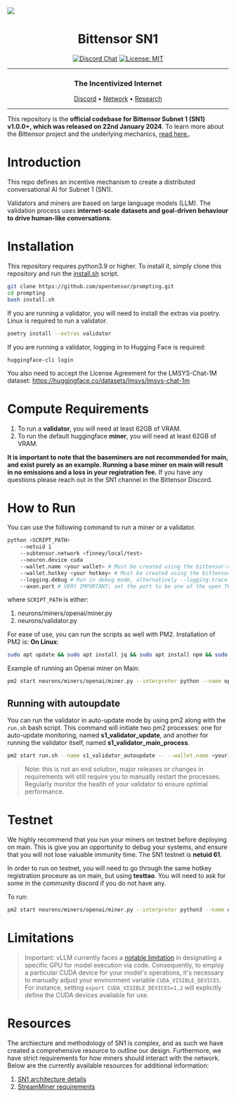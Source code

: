 <picture>
    <source srcset="./assets/macrocosmos-white.png"  media="(prefers-color-scheme: dark)">
    <source srcset="./assets/macrocosmos-black.png"  media="(prefers-color-scheme: light)">
    <img src="macrocosmos-black.png">
</picture>

<div align="center">

# **Bittensor SN1** <!-- omit in toc -->
[![Discord Chat](https://img.shields.io/discord/308323056592486420.svg)](https://discord.gg/bittensor)
[![License: MIT](https://img.shields.io/badge/License-MIT-yellow.svg)](https://opensource.org/licenses/MIT)

---

### The Incentivized Internet <!-- omit in toc -->

[Discord](https://discord.gg/bittensor) • [Network](https://taostats.io/) • [Research](https://bittensor.com/whitepaper)

</div>

---

This repository is the **official codebase for Bittensor Subnet 1 (SN1) v1.0.0+, which was released on 22nd January 2024**. To learn more about the Bittensor project and the underlying mechanics, [read here.](https://docs.bittensor.com/).

# Introduction

This repo defines an incentive mechanism to create a distributed conversational AI for Subnet 1 (SN1).

Validators and miners are based on large language models (LLM). The validation process uses **internet-scale datasets and goal-driven behaviour to drive human-like conversations**.


</div>

# Installation
This repository requires python3.9 or higher. To install it, simply clone this repository and run the [install.sh](./install.sh) script.
```bash
git clone https://github.com/opentensor/prompting.git
cd prompting
bash install.sh
```
If you are running a validator, you will need to install the extras via poetry.  Linux is required to run a validator.
```bash
poetry install --extras validator
```

If you are running a validator, logging in to Hugging Face is required:
```shell
huggingface-cli login
```
You also need to accept the License Agreement for the LMSYS-Chat-1M dataset: https://huggingface.co/datasets/lmsys/lmsys-chat-1m

</div>

# Compute Requirements

1. To run a **validator**, you will need at least 62GB of VRAM.
2. To run the default huggingface **miner**, you will need at least 62GB of VRAM.


**It is important to note that the baseminers are not recommended for main, and exist purely as an example. Running a base miner on main will result in no emissions and a loss in your registration fee.**
If you have any questions please reach out in the SN1 channel in the Bittensor Discord.
</div>

# How to Run
You can use the following command to run a miner or a validator.

```bash
python <SCRIPT_PATH>
    --netuid 1
    --subtensor.network <finney/local/test>
    --neuron.device cuda
    --wallet.name <your wallet> # Must be created using the bittensor-cli
    --wallet.hotkey <your hotkey> # Must be created using the bittensor-cli
    --logging.debug # Run in debug mode, alternatively --logging.trace for trace mode
    --axon.port # VERY IMPORTANT: set the port to be one of the open TCP ports on your machine
```

where `SCRIPT_PATH` is either:
1. neurons/miners/openai/miner.py
2. neurons/validator.py

For ease of use, you can run the scripts as well with PM2. Installation of PM2 is:
**On Linux**:
```bash
sudo apt update && sudo apt install jq && sudo apt install npm && sudo npm install pm2 -g && pm2 update
```

Example of running an Openai miner on Main:

```bash
pm2 start neurons/miners/openai/miner.py --interpreter python --name openai_miner -- --netuid 1  --subtensor.network finney --wallet.name my_wallet --wallet.hotkey my_hotkey --neuron.model_id gpt-3.5-turbo-1106 --axon.port 8091
```

## Running with autoupdate

You can run the validator in auto-update mode by using pm2 along with the `run.sh` bash script. This command will initiate two pm2 processes: one for auto-update monitoring, named **s1_validator_update**, and another for running the validator itself, named **s1_validator_main_process**.
```bash
pm2 start run.sh --name s1_validator_autoupdate -- --wallet.name <your-wallet-name> --wallet.hotkey <your-wallet-hot-key>
```

> Note: this is not an end solution, major releases or changes in requirements will still require you to manually restart the processes. Regularly monitor the health of your validator to ensure optimal performance.

# Testnet
We highly recommend that you run your miners on testnet before deploying on main. This is give you an opportunity to debug your systems, and ensure that you will not lose valuable immunity time. The SN1 testnet is **netuid 61**.

In order to run on testnet, you will need to go through the same hotkey registration proceure as on main, but using **testtao**. You will need to ask for some in the community discord if you do not have any.

To run:

```bash
pm2 start neurons/miners/openai/miner.py --interpreter python3 --name openai_miner -- --netuid 61 --subtensor.network test --wallet.name my_test_wallet --wallet.hotkey my_test_hotkey --neuron.model_id gpt-3.5-turbo-1106 --axon.port 8091
```

# Limitations
> Important: vLLM currently faces a [notable limitation](https://github.com/vllm-project/vllm/issues/3012) in designating a specific GPU for model execution via code. Consequently, to employ a particular CUDA device for your model's operations, it's necessary to manually adjust your environment variable `CUDA_VISIBLE_DEVICES`. For instance, setting `export CUDA_VISIBLE_DEVICES=1,2` will explicitly define the CUDA devices available for use.

# Resources
The archiecture and methodology of SN1 is complex, and as such we have created a comprehensive resource to outline our design. Furthermore, we have strict requirements for how miners should interact with the network. Below are the currently available resources for additional information:

1. [SN1 architecture details](docs/SN1_validation.md)
2. [StreamMiner requirements](docs/stream_miner_template.md)
